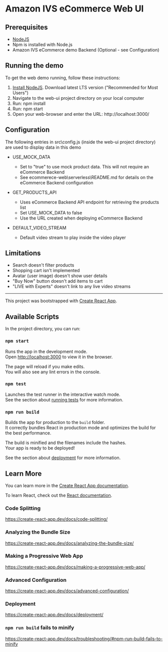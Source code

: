 # Amazon IVS eCommerce Web UI

## Prerequisites 

* [NodeJS](https://nodejs.org/)
* Npm is installed with Node.js
* Amazon IVS eCommerce demo Backend (Optional - see Configuration)

## Running the demo

To get the web demo running, follow these instructions:

1. [Install NodeJS](https://nodejs.org/). Download latest LTS version ("Recommended for Most Users") 
2. Navigate to the web-ui project directory on your local computer
3. Run: npm install
4. Run: npm start
5. Open your web-browser and enter the URL: http://localhost:3000/

## Configuration

The following entries in src\config.js (inside the web-ui project directory) are used to display data in this demo

* USE_MOCK_DATA 
  - Set to "true" to use mock product data. This will not require an eCommerce Backend
  - See ecommerece-web\serverless\README.md for details on the eCommerce Backend configuration

* GET_PRODUCTS_API
  - Uses eCommerce Backend API endpoint for retrieving the products list
  - Set USE_MOCK_DATA to false
  - Use the URL created when deploying eCommerce Backend

* DEFAULT_VIDEO_STREAM
  - Default video stream to play inside the video player

## Limitations

* Search doesn't filter products
* Shopping cart isn't implemented
* Avatar (user image) doesn't show user details
* "Buy Now" button doesn't add items to cart 
* "LIVE with Experts" doesn't link to any live video streams

--------------------------------------------------

This project was bootstrapped with [Create React App](https://github.com/facebook/create-react-app).

## Available Scripts

In the project directory, you can run:

### `npm start`

Runs the app in the development mode.<br />
Open [http://localhost:3000](http://localhost:3000) to view it in the browser.

The page will reload if you make edits.<br />
You will also see any lint errors in the console.

### `npm test`

Launches the test runner in the interactive watch mode.<br />
See the section about [running tests](https://create-react-app.dev/docs/running-tests/) for more information.

### `npm run build`

Builds the app for production to the `build` folder.<br />
It correctly bundles React in production mode and optimizes the build for the best performance.

The build is minified and the filenames include the hashes.<br />
Your app is ready to be deployed!

See the section about [deployment](https://create-react-app.dev/docs/deployment/) for more information.

## Learn More

You can learn more in the [Create React App documentation](https://create-react-app.dev/docs/getting-started/).

To learn React, check out the [React documentation](https://reactjs.org/).

### Code Splitting

https://create-react-app.dev/docs/code-splitting/

### Analyzing the Bundle Size

https://create-react-app.dev/docs/analyzing-the-bundle-size/

### Making a Progressive Web App

https://create-react-app.dev/docs/making-a-progressive-web-app/

### Advanced Configuration

https://create-react-app.dev/docs/advanced-configuration/

### Deployment

https://create-react-app.dev/docs/deployment/

### `npm run build` fails to minify

https://create-react-app.dev/docs/troubleshooting/#npm-run-build-fails-to-minify
